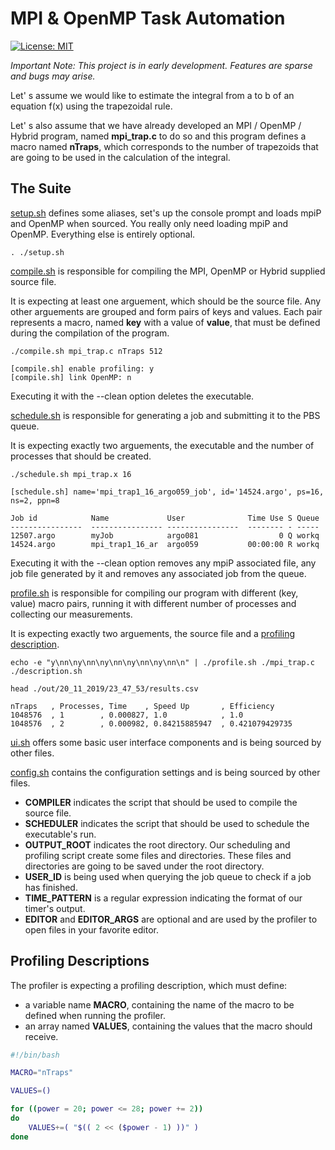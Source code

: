 
# MPI & OpenMP Task Automation

[![License: MIT](https://img.shields.io/badge/License-MIT-yellow.svg)](https://opensource.org/licenses/MIT)

_Important Note: This project is in early development. Features are sparse and bugs may arise._

Let' s assume we would like to estimate the integral from a to b of an equation f(x) using the trapezoidal rule.

Let' s also assume that we have already developed an MPI / OpenMP / Hybrid program, named **mpi_trap.c** to do so and this program defines a macro named **nTraps**, which corresponds to the number of trapezoids that are going to be used in the calculation of the integral.

## **The Suite**

[setup.sh](setup.sh) defines some aliases, set's up the console prompt and loads mpiP and OpenMP when sourced. You really only need loading mpiP and OpenMP. Everything else is entirely optional.

    . ./setup.sh

[compile.sh](compile.sh) is responsible for compiling the MPI, OpenMP or Hybrid supplied source file.

It is expecting at least one arguement, which should be the source file. Any other arguements are grouped and form pairs of keys and values. Each pair represents a macro, named **key** with a value of **value**, that must be defined during the compilation of the program.

    ./compile.sh mpi_trap.c nTraps 512

    [compile.sh] enable profiling: y
    [compile.sh] link OpenMP: n

Executing it with the --clean option deletes the executable.

[schedule.sh](schedule.sh) is responsible for generating a job and submitting it to the PBS queue.

It is expecting exactly two arguements, the executable and the number of processes that should be created.

    ./schedule.sh mpi_trap.x 16

    [schedule.sh] name='mpi_trap1_16_argo059_job', id='14524.argo', ps=16, ns=2, ppn=8

    Job id            Name             User              Time Use S Queue
    ----------------  ---------------- ----------------  -------- - -----
    12507.argo        myJob            argo081                  0 Q workq
    14524.argo        mpi_trap1_16_ar  argo059           00:00:00 R workq

Executing it with the --clean option removes any mpiP associated file, any job file generated by it and removes any associated job from the queue.

[profile.sh](profile.sh) is responsible for compiling our program with different (key, value) macro pairs, running it with different number of processes and collecting our measurements.

It is expecting exactly two arguements, the source file and a [profiling description](#profiling-descriptions).

    echo -e "y\nn\ny\nn\ny\nn\ny\nn\ny\nn\n" | ./profile.sh ./mpi_trap.c ./description.sh

    head ./out/20_11_2019/23_47_53/results.csv

    nTraps   , Processes, Time    , Speed Up       , Εfficiency
    1048576  , 1        , 0.000827, 1.0            , 1.0
    1048576  , 2        , 0.000982, 0.84215885947  , 0.421079429735

[ui.sh](ui.sh) offers some basic user interface components and is being sourced by other files.

[config.sh](config.sh) contains the configuration settings and is being sourced by other files.

* **COMPILER** indicates the script that should be used to compile the source file.
* **SCHEDULER** indicates the script that should be used to schedule the executable's run.
* **OUTPUT_ROOT** indicates the root directory. Our scheduling and profiling script create some files and directories. These files and directories are going to be saved under the root directory.
* **USER_ID** is being used when querying the job queue to check if a job has finished.
* **TIME_PATTERN** is a regular expression indicating the format of our timer's output.
* **EDITOR** and **EDITOR_ARGS** are optional and are used by the profiler to open files in your favorite editor.

## **Profiling Descriptions**

The profiler is expecting a profiling description, which must define:

* a variable name **MACRO**, containing the name of the macro to be defined when running the profiler.
* an array named **VALUES**, containing the values that the macro should receive.

```bash
#!/bin/bash

MACRO="nTraps"

VALUES=()

for ((power = 20; power <= 28; power += 2))
do
    VALUES+=( "$(( 2 << ($power - 1) ))" )
done
```

